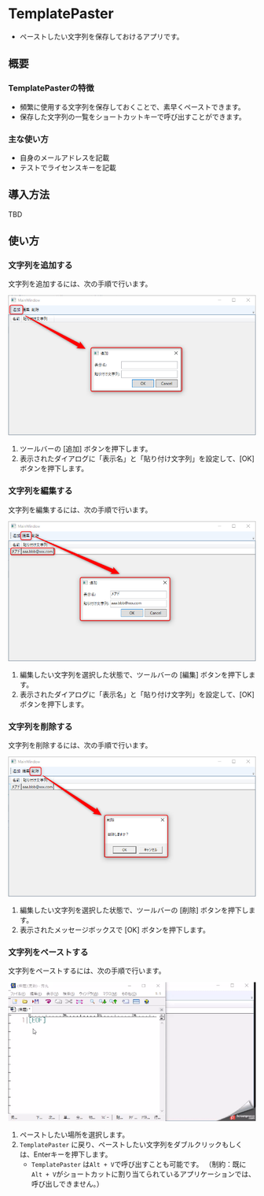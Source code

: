 # TemplatePaster
* ペーストしたい文字列を保存しておけるアプリです。

## 概要
### TemplatePasterの特徴
* 頻繁に使用する文字列を保存しておくことで、素早くペーストできます。
* 保存した文字列の一覧をショートカットキーで呼び出すことができます。

### 主な使い方
* 自身のメールアドレスを記載
* テストでライセンスキーを記載

## 導入方法

TBD

## 使い方

### 文字列を追加する

文字列を追加するには、次の手順で行います。

![文字列を追加](./images/add-text.png)

1. ツールバーの [追加] ボタンを押下します。
1. 表示されたダイアログに「表示名」と「貼り付け文字列」を設定して、[OK] ボタンを押下します。

### 文字列を編集する

文字列を編集するには、次の手順で行います。

![文字列を編集](./images/edit-text.png)

1. 編集したい文字列を選択した状態で、ツールバーの [編集] ボタンを押下します。
1. 表示されたダイアログに「表示名」と「貼り付け文字列」を設定して、[OK] ボタンを押下します。

### 文字列を削除する

文字列を削除するには、次の手順で行います。

![文字列を削除](./images/delete-text.png)

1. 編集したい文字列を選択した状態で、ツールバーの [削除] ボタンを押下します。
1. 表示されたメッセージボックスで [OK] ボタンを押下します。

### 文字列をペーストする

文字列をペーストするには、次の手順で行います。

![文字列をペースト](./images/paste-text.gif)

1. ペーストしたい場所を選択します。
1. `TemplatePaster` に戻り、ペーストしたい文字列をダブルクリックもしくは、Enterキーを押下します。
    - `TemplatePaster` は`Alt + V`で呼び出すことも可能です。
      （制約：既に`Alt + V`がショートカットに割り当てられているアプリケーションでは、呼び出しできません。）
